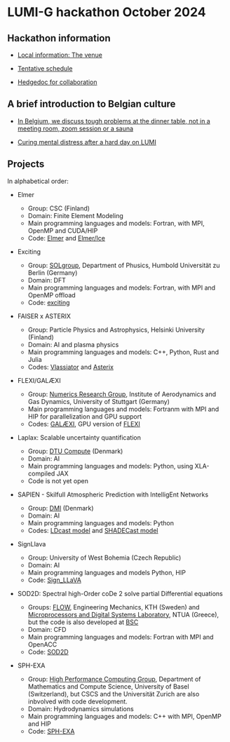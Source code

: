 # LUMI-G hackathon October 2024

## Hackathon information

-   [Local information: The venue](local_information.md)   

-   [Tentative schedule](schedule.md)

-   [Hedgedoc for collaboration](https://md.sigma2.no/lumi-hackathon-2024?both)


## A brief introduction to Belgian culture

-   [In Belgium, we discuss tough problems at the dinner table, not in a meeting room, zoom session or a sauna](where_to_eat.md)

-   [Curing mental distress after a hard day on LUMI](where_to_drink.md)


## Projects

In alphabetical order:

-   Elmer
    -   Group: CSC (Finland)
    -   Domain: Finite Element Modeling
    -   Main programming languages and models: Fortran, with MPI, OpenMP and CUDA/HIP
    -   Code: [Elmer](https://www.elmerfem.org/) and
        [Elmer/Ice](https://elmerice.elmerfem.org/)

-   Exciting
    -   Group: [SOLgroup](https://sol.physik.hu-berlin.de/),
        Department of Phusics, Humbold Universität zu Berlin (Germany)
    -   Domain: DFT
    -   Main programming languages and models: Fortran, with MPI and OpenMP offload
    -   Code: [exciting](https://exciting-code.org/)

-   FAISER x ASTERIX
    -   Group: Particle Physics and Astrophysics, Helsinki University (Finland)
    -   Domain: AI and plasma physics
    -   Main programming languages and models: C++, Python, Rust and Julia
    -   Codes: [Vlassiator](https://github.com/fmihpc/vlasiator) and [Asterix](https://github.com/kstppd/asterix)

-   FLEXI/GALÆXI
    -   Group: [Numerics Research Group](https://numericsresearchgroup.org/), 
        Institute of Aerodynamics and Gas Dynamics, University of Stuttgart (Germany) 
    -   Main programming languages and models: Fortranm with MPI and HIP for parallelization and GPU support
    -   Codes: [GALÆXI](https://github.com/flexi-framework/galaexi),
        GPU version of [FLEXI](https://github.com/flexi-framework/flexi)

-   Laplax: Scalable uncertainty quantification
    -   Group: [DTU Compute](https://www.compute.dtu.dk/) (Denmark)
    -   Domain: AI
    -   Main programming languages and models: Python, using XLA-compiled JAX
    -   Code is not yet open

-   SAPIEN - Skilfull Atmospheric Prediction with IntelligEnt Networks
    -   Group: [DMI](https://www.dmi.dk/) (Denmark)
    -   Domain: AI
    -   Main programming languages and models: Python
    -   Codes: [LDcast model](https://github.com/MeteoSwiss/ldcast) and [SHADECast model](https://github.com/EnergyWeatherAI/GenerativeNowcasting)

-   SignLlava
    -   Group: University of West Bohemia (Czech Republic)
    -   Domain: AI
    -   Main programming languages and models Python, HIP
    -   Code: [Sign_LLaVA](https://github.com/JSALT2024/Sign_LLaVA)

-   SOD2D: Spectral high-Order coDe 2 solve partial Differential equations
    -   Groups: [FLOW](https://www.flow.kth.se/), Engineering Mechanics, KTH (Sweden) and
        [Microprocessors and Digital Systems Laboratory](https://microlab.ntua.gr/), NTUA (Greece),
        but the code is also developed at [BSC](https://www.bsc.es/)
    -   Domain: CFD
    -   Main programming languages and models: Fortran with MPI and OpenACC
    -   Code: [SOD2D](https://gitlab.com/bsc_sod2d/sod2d_gitlab/)

-   SPH-EXA
    -   Group: [High Performance Computing Group](),
        Department of Mathematics and Compute Science, University of Basel (Switzerland),
        but CSCS and the Universität Zurich are also inbvolved with code development.
    -   Domain: Hydrodynamics simulations
    -   Main programming languages and models: C++ with MPI, OpenMP and HIP
    -   Code: [SPH-EXA](https://github.com/unibas-dmi-hpc/SPH-EXA)
